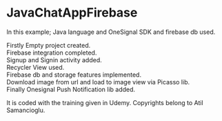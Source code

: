 # JavaChatAppFirebase

In this example; Java language and OneSignal SDK and firebase db used.

Firstly Empty project created.<br />
Firebase integration completed.<br />
Signup and Signin activity added.<br />
Recycler View used.<br />
Firebase db and storage features implemented.<br />
Download image from url and load to image view via Picasso lib.<br />
Finally Onesignal Push Notification lib added.<br />

It is coded with the training given in Udemy. Copyrights belong to Atil Samancioglu.
